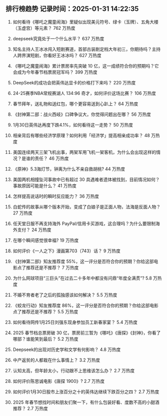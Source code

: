 
## 排行榜趋势 记录时间：2025-01-31 14:22:35
  
  1. 如何看待《哪吒之魔童闹海》里疑似出现美元符号、绿卡（玉牌）、五角大楼（玉虚宫）等元素？ 762 万热度
    
  2. deepseek究竟处于一个什么水平？ 637 万热度
    
  3. 知名主持人王冰冰闯入短剧赛道，首部古装剧定档大年初三，你期待吗？主持人跨界演短剧，你看好王冰冰吗？ 627 万热度
    
  4. 《哪吒之魔童闹海》累计票房率先突破 10 亿，这一成绩符合你的预期吗？它会成为今年春节档票房冠军吗？ 399 万热度
    
  5. DeepSeek的成功会把英伟达显卡的价格打下来吗？ 220 万热度
    
  6. 24-25赛季NBA常规赛湖人 134:96 奇才，如何评价这场比赛？ 106 万热度
    
  7. 春节拜年，送礼物和送红包，哪个更容易送到心趴上？ 64 万热度
    
  8. 《封神第二部：战火西岐》口碑争议大，你觉得问题出在哪？ 56 万热度
    
  9. 1月30日英伟达再度下跌4.1%，如何看待这一走势？ 50 万热度
    
  10. 相亲背后有哪些经济学原理？如何利用「经济学」提高相亲成功率？ 48 万热度
    
  11. 美国连续两天三架飞机出事，两架军用飞机一架客机，为什么会出现这样的情况？是谁的责任？ 46 万热度
    
  12. 《原神》5.3海灯节，钟离为什么不亲自救胡桃? 44 万热度
    
  13. 美国两机相撞坠河事故中已有超过 30 具遇难者遗体被找到，目前情况如何？事故原因可能是什么？ 41 万热度
    
  14. 怎样提高说话时的瞬时反应能力？ 36 万热度
    
  15. 白蛇传的故事从哪个版本开始，变成了白娘子是正面人物，法海是反面人物？ 27 万热度
    
  16. 任天堂日服不再支持海外 PayPal/信用卡买游戏，这合理吗？为什么要限制海外支付？ 24 万热度
    
  17. 在哪个瞬间感觉很幸福? 19 万热度
    
  18. 如何评价《一人之下》漫画第703（743）话？ 9 万热度
    
  19. 《封神第二部》知友推荐度 55%，这一评分是否符合你的预期？你给这部电影点了推荐还是不推荐？ 7 万热度
    
  20. 为什么网球项目“三巨头”在过去二十多年中都没有问鼎“年度全满贯”? 5.8 万热度
    
  21. 不婚不育者老了之后的孤独感该如何解决？ 5.5 万热度
    
  22. 《蛟龙行动》知友推荐度 86%，这一评分是否符合你的预期？你给这部电影点了推荐还是不推荐？ 5.5 万热度
    
  23. 如何看待网传1月25日刘强东现身参加员工新春家宴？ 5.4 万热度
    
  24. 2025 春节档总票房破 30 亿，票房前三暂为《哪吒》《唐探》《封神》，你看了哪部？谁能笑到最后？ 5.2 万热度
    
  25. Deepseek的出现对历史学和文学有何影响？ 4.8 万热度
    
  26. 中产返贫的人都栽在什么事情上？ 3.2 万热度
    
  27. 认知太高，但年龄太小，行动跟不上思维该怎么办？ 2.7 万热度
    
  28. 如何评价陈思诚电影《唐探 1900》? 2.7 万热度
    
  29. 如何评价1月30日股市上涨百分之十的英伟达继续下跌百分之四？ 2.7 万热度
    
  30. 2025 年春节想找时间和朋友们聚一下，有什么包装好看、度数不高的小甜酒推荐？ 2.7 万热度
    